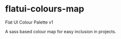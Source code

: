 # flatui-colours-map
Flat UI Colour Palette v1

A sass based colour map for easy inclusion in projects.
